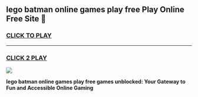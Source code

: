 
## lego batman online games play free Play Online Free Site 👋
<h3>
<a href="https://download.freeplayer.one?title=lego_batman_online_games_play_free&ref=21F">CLICK TO PLAY</a></h3>
<hr>

<h3>
<a href="https://download.freeplayer.one?title=lego_batman_online_games_play_free&ref=21F">CLICK 2 PLAY</a>
  
</h3>

<a href="https://download.freeplayer.one?title=lego_batman_online_games_play_free&ref=21F"><img src="https://cdnb.artstation.com/p/assets/images/images/032/539/853/original/anto-thomas-button-gif.gif"></a>


**lego batman online games play free games unblocked: Your Gateway to Fun and Accessible Online Gaming**
